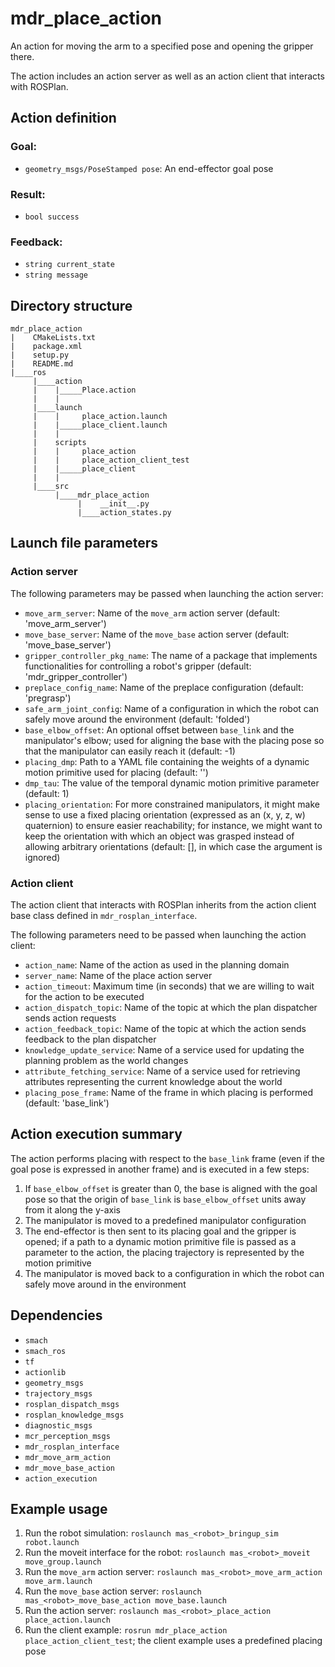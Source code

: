 # mdr_place_action

An action for moving the arm to a specified pose and opening the gripper there.

The action includes an action server as well as an action client that interacts with ROSPlan.

## Action definition

### Goal:

* ``geometry_msgs/PoseStamped pose``: An end-effector goal pose

### Result:

* ``bool success``

### Feedback:

* ``string current_state``
* ``string message``

## Directory structure

```
mdr_place_action
|    CMakeLists.txt
|    package.xml
|    setup.py
|    README.md
|____ros
     |____action
     |    |_____Place.action
     |    |
     |____launch
     |    |     place_action.launch
     |    |_____place_client.launch
     |    |
     |    scripts
     |    |     place_action
     |    |     place_action_client_test
     |    |_____place_client
     |    |
     |____src
          |____mdr_place_action
               |    __init__.py
               |____action_states.py
```

## Launch file parameters

### Action server

The following parameters may be passed when launching the action server:
* ``move_arm_server``: Name of the `move_arm` action server (default: 'move_arm_server')
* ``move_base_server``: Name of the `move_base` action server (default: 'move_base_server')
* ``gripper_controller_pkg_name``: The name of a package that implements functionalities for controlling a robot's gripper (default: 'mdr_gripper_controller')
* ``preplace_config_name``: Name of the preplace configuration (default: 'pregrasp')
* ``safe_arm_joint_config``: Name of a configuration in which the robot can safely move around the environment (default: 'folded')
* ``base_elbow_offset``: An optional offset between `base_link` and the manipulator's elbow; used for aligning the base with the placing pose so that the manipulator can easily reach it (default: -1)
* ``placing_dmp``:  Path to a YAML file containing the weights of a dynamic motion primitive used for placing (default: '')
* ``dmp_tau``: The value of the temporal dynamic motion primitive parameter (default: 1)
* ``placing_orientation``: For more constrained manipulators, it might make sense to use a fixed placing orientation (expressed as an (x, y, z, w) quaternion) to ensure easier reachability; for instance, we might want to keep the orientation with which an object was grasped instead of allowing arbitrary orientations (default: [], in which case the argument is ignored)

### Action client

The action client that interacts with ROSPlan inherits from the action client base class defined in ``mdr_rosplan_interface``.

The following parameters need to be passed when launching the action client:
* ``action_name``: Name of the action as used in the planning domain
* ``server_name``: Name of the place action server
* ``action_timeout``: Maximum time (in seconds) that we are willing to wait for the action to be executed
* ``action_dispatch_topic``: Name of the topic at which the plan dispatcher sends action requests
* ``action_feedback_topic``: Name of the topic at which the action sends feedback to the plan dispatcher
* ``knowledge_update_service``: Name of a service used for updating the planning problem as the world changes
* ``attribute_fetching_service``: Name of a service used for retrieving attributes representing the current knowledge about the world
* ``placing_pose_frame``: Name of the frame in which placing is performed (default: 'base_link')

## Action execution summary

The action performs placing with respect to the `base_link` frame (even if the goal pose is expressed in another frame) and is executed in a few steps:
1. If ``base_elbow_offset`` is greater than 0, the base is aligned with the goal pose so that the origin of `base_link` is ``base_elbow_offset`` units away from it along the y-axis
2. The manipulator is moved to a predefined manipulator configuration
3. The end-effector is then sent to its placing goal and the gripper is opened; if a path to a dynamic motion primitive file is passed as a parameter to the action, the placing trajectory is represented by the motion primitive
4. The manipulator is moved back to a configuration in which the robot can safely move around in the environment

## Dependencies

* ``smach``
* ``smach_ros``
* ``tf``
* ``actionlib``
* ``geometry_msgs``
* ``trajectory_msgs``
* ``rosplan_dispatch_msgs``
* ``rosplan_knowledge_msgs``
* ``diagnostic_msgs``
* ``mcr_perception_msgs``
* ``mdr_rosplan_interface``
* ``mdr_move_arm_action``
* ``mdr_move_base_action``
* ``action_execution``

## Example usage

1. Run the robot simulation: ``roslaunch mas_<robot>_bringup_sim robot.launch``
2. Run the moveit interface for the robot: ``roslaunch mas_<robot>_moveit move_group.launch``
3. Run the ``move_arm`` action server: ``roslaunch mas_<robot>_move_arm_action move_arm.launch``
4. Run the ``move_base`` action server: ``roslaunch mas_<robot>_move_base_action move_base.launch``
5. Run the action server: ``roslaunch mas_<robot>_place_action place_action.launch``
6. Run the client example: ``rosrun mdr_place_action place_action_client_test``; the client example uses a predefined placing pose
